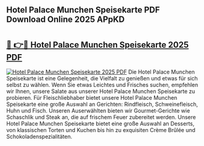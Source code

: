 ## Hotel Palace Munchen Speisekarte PDF Download Online 2025 APpKD

# <h2><a href="http://gc844o.nevu.top/?p=Hotel+Palace+Munchen+Speisekarte">🔗 👉🔴 Hotel Palace Munchen Speisekarte 2025 PDF</a></h2>

[![Hotel Palace Munchen Speisekarte 2025 PDF](https://i.imgur.com/dBaPXMq.png)](http://gc844o.nevu.top/?p=Hotel+Palace+Munchen+Speisekarte)
Die Hotel Palace Munchen Speisekarte ist eine Gelegenheit, die Vielfalt zu genießen und etwas für sich selbst zu wählen. Wenn Sie etwas Leichtes und Frisches suchen, empfehlen wir Ihnen, unsere Salate aus unserer Hotel Palace Munchen Speisekarte zu probieren. Für Fleischliebhaber bietet unsere Hotel Palace Munchen Speisekarte eine große Auswahl an Gerichten: Rindfleisch, Schweinefleisch, Huhn und Fisch. Unseren Auserwählten bieten wir Gourmet-Gerichte wie Schaschlik und Steak an, die auf frischem Feuer zubereitet werden. Unsere Hotel Palace Munchen Speisekarte bietet eine große Auswahl an Desserts, von klassischen Torten und Kuchen bis hin zu exquisiten Crème Brûlée und Schokoladenspezialitäten.
